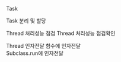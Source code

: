 Task  

Task 분리 및 할당  

Thread 처리성능 점검
Thread 처리성능 점검확인

Thread 인자전달
함수에 인자전달  
Subclass.run에 인자전달  
